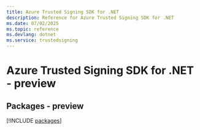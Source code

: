```yaml
---
title: Azure Trusted Signing SDK for .NET
description: Reference for Azure Trusted Signing SDK for .NET
ms.date: 07/02/2025
ms.topic: reference
ms.devlang: dotnet
ms.service: trustedsigning
---
```

# Azure Trusted Signing SDK for .NET - preview
## Packages - preview
[!INCLUDE [packages](trusted-signing-index.md)]